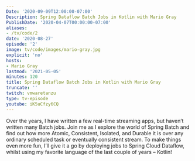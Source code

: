 ```yaml
---
Date: '2020-09-09T12:00:00-07:00'
Description: Spring Dataflow Batch Jobs in Kotlin with Mario Gray
PublishDate: '2020-04-07T00:00:00-07:00'
aliases:
- /tv/code/2
date: '2020-08-27'
episode: '2'
image: tv/code/images/mario-gray.jpg
explicit: 'no'
hosts:
- Mario Gray
lastmod: '2021-05-05'
minutes: 120
title: Spring Dataflow Batch Jobs in Kotlin with Mario Gray
truncate: ''
twitch: vmwaretanzu
type: tv-episode
youtube: iK5uCfzy6CQ
---
```


Over the years, I have written a few real-time streaming apps, but haven’t written many Batch jobs. Join me as I explore the world of Spring Batch and find out how more Atomic, Consistent, Isolated, and Durable it is over any ordinary scheduled task or eventually consistent stream. To make things even more fun, I’ll give it a go by deploying jobs to Spring Cloud Dataflow, whilst using my favorite language of the last couple of years – Kotlin!